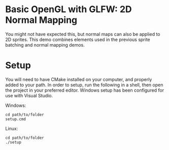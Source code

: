 # Basic OpenGL with GLFW: 2D Normal Mapping

You might not have expected this, but normal maps can also be applied to 2D sprites.
This demo combines elements used in the previous sprite batching and normal mapping demos.

# Setup

You will need to have CMake installed on your computer, and properly added to your path.
In order to setup, run the following in a shell, then open the project in your preferred editor.
Windows setup has been configured for use with Visual Studio.

Windows:
```
cd path/to/folder
setup.cmd
```
Linux:
```
cd path/to/folder
./setup
```
